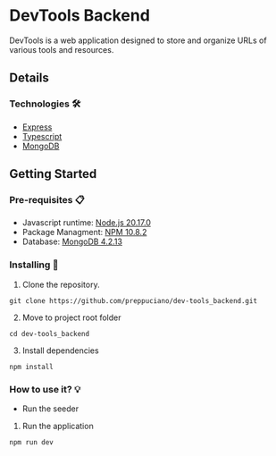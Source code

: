 # DevTools Backend
DevTools is a web application designed to store and organize URLs of various tools and resources.

## Details 
### Technologies 🛠️
* [Express](https://expressjs.com/)
* [Typescript](https://www.typescriptlang.org/)
* [MongoDB](https://www.mongodb.com/)

## Getting Started
### Pre-requisites 📋
* Javascript runtime: [Node.js 20.17.0](https://google.cl/)
* Package Managment: [NPM 10.8.2](https://google.cl/)
* Database: [MongoDB 4.2.13](https://google.cl/)
   
### Installing 📝
1. Clone the repository.
```ssh
git clone https://github.com/preppuciano/dev-tools_backend.git
```
2. Move to project root folder
```ssh
cd dev-tools_backend
```
3. Install dependencies
```ssh
npm install
```

### How to use it? 💡
* Run the seeder
1. Run the application
```ssh
npm run dev
```